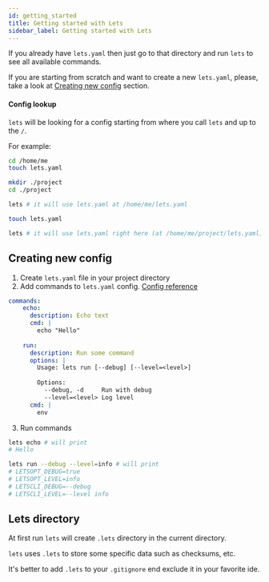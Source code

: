 ```yaml
---
id: getting_started
title: Getting started with Lets
sidebar_label: Getting started with Lets
---
```


If you already have `lets.yaml` then just go to that directory and run `lets` to see all available commands.

If you are starting from scratch and want to create a new `lets.yaml`, please, take a look at [Creating new config](#creating-new-config) section.

#### Config lookup

`lets` will be looking for a config starting from where you call `lets` and up to the `/`.

For example:

```bash
cd /home/me
touch lets.yaml

mkdir ./project
cd ./project

lets # it will use lets.yaml at /home/me/lets.yaml

touch lets.yaml

lets # it will use lets.yaml right here (at /home/me/project/lets.yaml)
```

## Creating new config

1. Create `lets.yaml` file in your project directory
2. Add commands to `lets.yaml` config. [Config reference](#letsyaml)

```yaml
commands:
    echo:
      description: Echo text
      cmd: |
        echo "Hello"
    
    run:
      description: Run some command
      options: |
        Usage: lets run [--debug] [--level=<level>]
        
        Options:
          --debug, -d     Run with debug
          --level=<level> Log level
      cmd: |
        env
```

3. Run commands

```bash
lets echo # will print 
# Hello
```

```bash
lets run --debug --level=info # will print
# LETSOPT_DEBUG=true
# LETSOPT_LEVEL=info
# LETSCLI_DEBUG=--debug
# LETSCLI_LEVEL=--level info

```

## Lets directory

At first run `lets` will create `.lets` directory in the current directory.

`lets` uses `.lets` to store some specific data such as checksums, etc.

It's better to add `.lets` to your `.gitignore` end exclude it in your favorite ide.